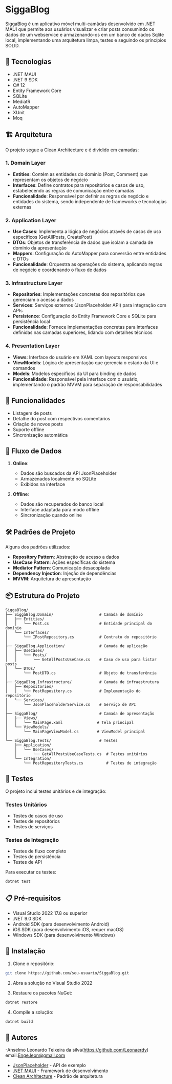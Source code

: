 # SiggaBlog

SiggaBlog é um aplicativo móvel multi-camâdas desenvolvido em .NET MAUI que permite aos usuários visualizar e criar posts consumindo os dados de um webservice e armazenando-os em um banco de dados Sqlite local, implementando uma arquitetura limpa, testes e seguindo os princípios SOLID.

## 🚀 Tecnologias

- .NET MAUI
- .NET 9 SDK
- C# 12
- Entity Framework Core
- SQLite
- MediatR
- AutoMapper
- XUnit
- Moq

## 🏗️ Arquitetura

O projeto segue a Clean Architecture e é dividido em camadas:

### 1. Domain Layer
- **Entities**: Contém as entidades do domínio (Post, Comment) que representam os objetos de negócio
- **Interfaces**: Define contratos para repositórios e casos de uso, estabelecendo as regras de comunicação entre camadas
- **Funcionalidade**: Responsável por definir as regras de negócio e entidades do sistema, sendo independente de frameworks e tecnologias externas

### 2. Application Layer
- **Use Cases**: Implementa a lógica de negócios através de casos de uso específicos (GetAllPosts, CreatePost)
- **DTOs**: Objetos de transferência de dados que isolam a camada de domínio da apresentação
- **Mappers**: Configuração do AutoMapper para conversão entre entidades e DTOs
- **Funcionalidade**: Orquestra as operações do sistema, aplicando regras de negócio e coordenando o fluxo de dados

### 3. Infrastructure Layer
- **Repositories**: Implementações concretas dos repositórios que gerenciam o acesso a dados
- **Services**: Serviços externos (JsonPlaceholder API) para integração com APIs
- **Persistence**: Configuração do Entity Framework Core e SQLite para persistência local
- **Funcionalidade**: Fornece implementações concretas para interfaces definidas nas camadas superiores, lidando com detalhes técnicos

### 4. Presentation Layer
- **Views**: Interface do usuário em XAML com layouts responsivos
- **ViewModels**: Lógica de apresentação que gerencia o estado da UI e comandos
- **Models**: Modelos específicos da UI para binding de dados
- **Funcionalidade**: Responsável pela interface com o usuário, implementando o padrão MVVM para separação de responsabilidades

## 📱 Funcionalidades

- Listagem de posts
- Detalhe do post com respectivos comentários
- Criação de novos posts
- Suporte offline
- Sincronização automática

## 🔄 Fluxo de Dados

1. **Online**:
   - Dados são buscados da API JsonPlaceholder
   - Armazenados localmente no SQLite
   - Exibidos na interface

2. **Offline**:
   - Dados são recuperados do banco local
   - Interface adaptada para modo offline
   - Sincronização quando online

## 🛠️ Padrões de Projeto
Alguns dos padrões utilizados:

- **Repository Pattern**: Abstração de acesso a dados
- **UseCase Pattern**: Ações específicas do sistema
- **Mediator Pattern**: Comunicação desacoplada
- **Dependency Injection**: Injeção de dependências
- **MVVM**: Arquitetura de apresentação

## 📦 Estrutura do Projeto

```
SiggaBlog/
├── SiggaBlog.Domain/                    # Camada de domínio
│   ├── Entities/
│   │   └── Post.cs                      # Entidade principal do domínio
│   └── Interfaces/
│       └── IPostRepository.cs           # Contrato do repositório
│
├── SiggaBlog.Application/               # Camada de aplicação
│   ├── UseCases/
│   │   └── Posts/
│   │       └── GetAllPostsUseCase.cs    # Caso de uso para listar posts
│   └── DTOs/
│       └── PostDTO.cs                   # Objeto de transferência
│
├── SiggaBlog.Infrastructure/            # Camada de infraestrutura
│   ├── Repositories/
│   │   └── PostRepository.cs            # Implementação do repositório
│   └── Services/
│       └── JsonPlaceholderService.cs    # Serviço de API
│
├── SiggaBlog/                           # Camada de apresentação
│   ├── Views/
│   │   └── MainPage.xaml               # Tela principal
│   └── ViewModels/
│       └── MainPageViewModel.cs        # ViewModel principal
│
└── SiggaBlog.Tests/                     # Testes
    ├── Application/
    │   └── UseCases/
    │       └── GetAllPostsUseCaseTests.cs  # Testes unitários
    └── Integration/
        └── PostRepositoryTests.cs          # Testes de integração
```

## 🧪 Testes

O projeto inclui testes unitários e de integração:

### Testes Unitários
- Testes de casos de uso
- Testes de repositórios
- Testes de serviços

### Testes de Integração
- Testes de fluxo completo
- Testes de persistência
- Testes de API

Para executar os testes:
```bash
dotnet test
```

## 📋 Pré-requisitos

- Visual Studio 2022 17.8 ou superior
- .NET 9.0 SDK
- Android SDK (para desenvolvimento Android)
- iOS SDK (para desenvolvimento iOS, requer macOS)
- Windows SDK (para desenvolvimento Windows)

## 🔧 Instalação

1. Clone o repositório:
```bash
git clone https://github.com/seu-usuario/SiggaBlog.git
```

2. Abra a solução no Visual Studio 2022

3. Restaure os pacotes NuGet:
```bash
dotnet restore
```

4. Compile a solução:
```bash
dotnet build
```
## 👥 Autores

 -Anselmo Leonardo Teixeira da silva(https://github.com/Leonaerdy) email:Enge.leon@gmail.com


- [JsonPlaceholder](https://jsonplaceholder.typicode.com/) - API de exemplo
- [.NET MAUI](https://dotnet.microsoft.com/apps/maui) - Framework de desenvolvimento
- [Clean Architecture](https://blog.cleancoder.com/uncle-bob/2012/08/13/the-clean-architecture.html) - Padrão de arquitetura 
